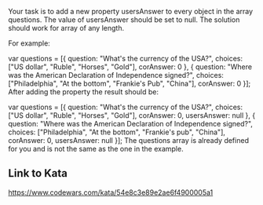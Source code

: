 Your task is to add a new property usersAnswer to every object in the array questions. The value of usersAnswer should be set to null. The solution should work for array of any length.

For example:

var questions = [{
    question: "What's the currency of the USA?",
    choices: ["US dollar", "Ruble", "Horses", "Gold"],
    corAnswer: 0
}, {
    question: "Where was the American Declaration of Independence signed?",
    choices: ["Philadelphia", "At the bottom", "Frankie's Pub", "China"],
    corAnswer: 0
}];
After adding the property the result should be:

var questions = [{
    question: "What's the currency of the USA?",
    choices: ["US dollar", "Ruble", "Horses", "Gold"],
    corAnswer: 0,
    usersAnswer: null
}, {
    question: "Where was the American Declaration of Independence signed?",
    choices: ["Philadelphia", "At the bottom", "Frankie's pub", "China"],
    corAnswer: 0,
    usersAnswer: null
}];
The questions array is already defined for you and is not the same as the one in the example.

## Link to Kata
https://www.codewars.com/kata/54e8c3e89e2ae6f4900005a1